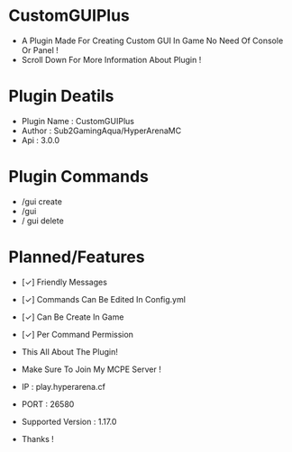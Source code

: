 # CustomGUIPlus
- A Plugin Made For Creating Custom GUI In Game No Need Of Console Or Panel !
- Scroll Down For More Information About Plugin !

# Plugin Deatils
- Plugin Name : CustomGUIPlus
- Author : Sub2GamingAqua/HyperArenaMC
- Api : 3.0.0

# Plugin Commands
- /gui create <name>
- /gui <name>
- / gui delete <name>

# Planned/Features
- [✓] Friendly Messages
- [✓] Commands Can Be Edited In Config.yml
- [✓] Can Be Create In Game
- [✓] Per Command Permission

- This All About The Plugin!
- Make Sure To Join My MCPE Server !
- IP : play.hyperarena.cf
- PORT : 26580
- Supported Version : 1.17.0

- Thanks !
